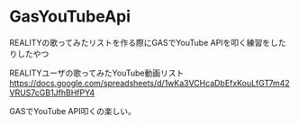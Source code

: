 # GasYouTubeApi
REALITYの歌ってみたリストを作る際にGASでYouTube APIを叩く練習をしたりしたやつ

REALITYユーザの歌ってみたYouTube動画リスト
https://docs.google.com/spreadsheets/d/1wKa3VCHcaDbEfxKouLfGT7m42VRUS7cGB1JfhBHfPY4

GASでYouTube API叩くの楽しい。
